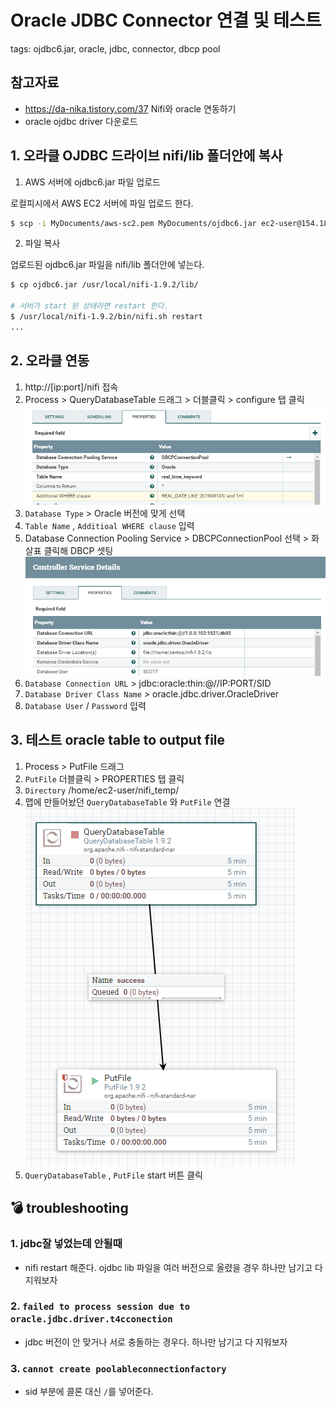 # Oracle JDBC Connector 연결 및 테스트

tags: ojdbc6.jar, oracle, jdbc, connector, dbcp pool

## 참고자료
- https://da-nika.tistory.com/37  Nifi와 oracle 연동하기
- oracle ojdbc driver 다운로드

## 1. 오라클 OJDBC 드라이브 nifi/lib 폴더안에 복사
    
1. AWS 서버에 ojdbc6.jar 파일 업로드

로컬피시에서 AWS EC2 서버에 파일 업로드 한다. 
```bash
$ scp -i MyDocuments/aws-sc2.pem MyDocuments/ojdbc6.jar ec2-user@154.180.93.83:~/ 
```

2. 파일 복사

업로드된 ojdbc6.jar 파일을 nifi/lib 폴더안에 넣는다.
```bash
$ cp ojdbc6.jar /usr/local/nifi-1.9.2/lib/

# 서버가 start 된 상태라면 restart 한다.
$ /usr/local/nifi-1.9.2/bin/nifi.sh restart
...

```
## 2. 오라클 연동
1. http://[ip:port]/nifi 접속
2. Process > QueryDatabaseTable 드래그 > 더블클릭 > configure 탭 클릭
![DB jdbc 셋팅](./images/nifi-databasecontrollerservice-properties.png)
3. `Database Type` > Oracle 버전에 맞게 선택
4. `Table Name` , `Additioal WHERE clause` 입력
5. Database Connection Pooling Service  > DBCPConnectionPool 선택 > 화살표 클릭해 DBCP 셋팅
![오라클 DBCP 셋팅](./images/nifi-oracle-dbcpconnectionpool-properties.png)
6. `Database Connection URL` > jdbc:oracle:thin:@//IP:PORT/SID
7. `Database Driver Class Name` > oracle.jdbc.driver.OracleDriver
8. `Database User` / `Password` 입력


## 3. 테스트 oracle table to output file
1. Process > PutFile 드래그
1. `PutFile` 더블클릭 > PROPERTIES 탭 클릭
1. `Directory` /home/ec2-user/nifi_temp/
1. 맵에 만들어놨던 `QueryDatabaseTable` 와 `PutFile` 연결
![테이블 데이터 파일로 떨어뜨리기](./images/nifi-relation-querytoputfile.png)
1. `QueryDatabaseTable` , `PutFile` start 버튼 클릭


## :bomb: troubleshooting

### 1. jdbc잘 넣었는데 안될때 
- nifi restart 해준다. ojdbc lib 파일을 여러 버전으로 올렸을 경우 하나만 남기고 다 지워보자

### 2. `failed to process session due to oracle.jdbc.driver.t4cconection`
- jdbc 버전이 안 맞거나 서로 충돌하는 경우다. 하나만 남기고 다 지워보자

### 3. `cannot create poolableconnectionfactory`
- sid 부분에 콜론 대신 `/`를 넣어준다.



 



